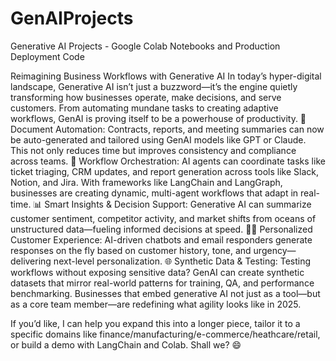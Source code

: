 # GenAIProjects
Generative AI Projects -  Google Colab Notebooks and Production Deployment Code

Reimagining Business Workflows with Generative AI
In today’s hyper-digital landscape, Generative AI isn’t just a buzzword—it’s the engine quietly transforming how businesses operate, make decisions, and serve customers. From automating mundane tasks to creating adaptive workflows, GenAI is proving itself to be a powerhouse of productivity.
📄 Document Automation: Contracts, reports, and meeting summaries can now be auto-generated and tailored using GenAI models like GPT or Claude. This not only reduces time but improves consistency and compliance across teams.
🤖 Workflow Orchestration: AI agents can coordinate tasks like ticket triaging, CRM updates, and report generation across tools like Slack, Notion, and Jira. With frameworks like LangChain and LangGraph, businesses are creating dynamic, multi-agent workflows that adapt in real-time.
📊 Smart Insights & Decision Support: Generative AI can summarize customer sentiment, competitor activity, and market shifts from oceans of unstructured data—fueling informed decisions at speed.
🧑‍💼 Personalized Customer Experience: AI-driven chatbots and email responders generate responses on the fly based on customer history, tone, and urgency—delivering next-level personalization.
🌐 Synthetic Data & Testing: Testing workflows without exposing sensitive data? GenAI can create synthetic datasets that mirror real-world patterns for training, QA, and performance benchmarking.
Businesses that embed generative AI not just as a tool—but as a core team member—are redefining what agility looks like in 2025.

If you’d like, I can help you expand this into a longer piece, tailor it to a specific domains like finance/manufacturing/e-commerce/heathcare/retail, or build a demo with LangChain and Colab. Shall we? 😄
